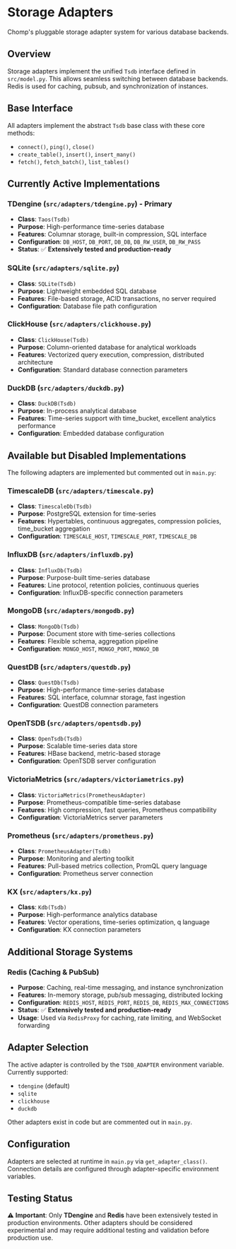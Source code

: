 # Storage Adapters

Chomp's pluggable storage adapter system for various database backends.

## Overview

Storage adapters implement the unified `Tsdb` interface defined in `src/model.py`. This allows seamless switching between database backends. Redis is used for caching, pubsub, and synchronization of instances.

## Base Interface

All adapters implement the abstract `Tsdb` base class with these core methods:
- `connect()`, `ping()`, `close()`
- `create_table()`, `insert()`, `insert_many()`
- `fetch()`, `fetch_batch()`, `list_tables()`

## Currently Active Implementations

### TDengine (`src/adapters/tdengine.py`) - Primary
- **Class**: `Taos(Tsdb)`
- **Purpose**: High-performance time-series database
- **Features**: Columnar storage, built-in compression, SQL interface
- **Configuration**: `DB_HOST`, `DB_PORT`, `DB_DB`, `DB_RW_USER`, `DB_RW_PASS`
- **Status**: ✅ **Extensively tested and production-ready**

### SQLite (`src/adapters/sqlite.py`)
- **Class**: `SQLite(Tsdb)`
- **Purpose**: Lightweight embedded SQL database
- **Features**: File-based storage, ACID transactions, no server required
- **Configuration**: Database file path configuration

### ClickHouse (`src/adapters/clickhouse.py`)
- **Class**: `ClickHouse(Tsdb)`
- **Purpose**: Column-oriented database for analytical workloads
- **Features**: Vectorized query execution, compression, distributed architecture
- **Configuration**: Standard database connection parameters

### DuckDB (`src/adapters/duckdb.py`)
- **Class**: `DuckDB(Tsdb)`
- **Purpose**: In-process analytical database
- **Features**: Time-series support with time_bucket, excellent analytics performance
- **Configuration**: Embedded database configuration

## Available but Disabled Implementations

The following adapters are implemented but commented out in `main.py`:

### TimescaleDB (`src/adapters/timescale.py`)
- **Class**: `TimescaleDb(Tsdb)`
- **Purpose**: PostgreSQL extension for time-series
- **Features**: Hypertables, continuous aggregates, compression policies, time_bucket aggregation
- **Configuration**: `TIMESCALE_HOST`, `TIMESCALE_PORT`, `TIMESCALE_DB`

### InfluxDB (`src/adapters/influxdb.py`)
- **Class**: `InfluxDb(Tsdb)`
- **Purpose**: Purpose-built time-series database
- **Features**: Line protocol, retention policies, continuous queries
- **Configuration**: InfluxDB-specific connection parameters

### MongoDB (`src/adapters/mongodb.py`)
- **Class**: `MongoDb(Tsdb)`
- **Purpose**: Document store with time-series collections
- **Features**: Flexible schema, aggregation pipeline
- **Configuration**: `MONGO_HOST`, `MONGO_PORT`, `MONGO_DB`

### QuestDB (`src/adapters/questdb.py`)
- **Class**: `QuestDb(Tsdb)`
- **Purpose**: High-performance time-series database
- **Features**: SQL interface, columnar storage, fast ingestion
- **Configuration**: QuestDB connection parameters

### OpenTSDB (`src/adapters/opentsdb.py`)
- **Class**: `OpenTsdb(Tsdb)`
- **Purpose**: Scalable time-series data store
- **Features**: HBase backend, metric-based storage
- **Configuration**: OpenTSDB server configuration

### VictoriaMetrics (`src/adapters/victoriametrics.py`)
- **Class**: `VictoriaMetrics(PrometheusAdapter)`
- **Purpose**: Prometheus-compatible time-series database
- **Features**: High compression, fast queries, Prometheus compatibility
- **Configuration**: VictoriaMetrics server parameters

### Prometheus (`src/adapters/prometheus.py`)
- **Class**: `PrometheusAdapter(Tsdb)`
- **Purpose**: Monitoring and alerting toolkit
- **Features**: Pull-based metrics collection, PromQL query language
- **Configuration**: Prometheus server connection

### KX (`src/adapters/kx.py`)
- **Class**: `Kdb(Tsdb)`
- **Purpose**: High-performance analytics database
- **Features**: Vector operations, time-series optimization, q language
- **Configuration**: KX connection parameters

## Additional Storage Systems

### Redis (Caching & PubSub)
- **Purpose**: Caching, real-time messaging, and instance synchronization
- **Features**: In-memory storage, pub/sub messaging, distributed locking
- **Configuration**: `REDIS_HOST`, `REDIS_PORT`, `REDIS_DB`, `REDIS_MAX_CONNECTIONS`
- **Status**: ✅ **Extensively tested and production-ready**
- **Usage**: Used via `RedisProxy` for caching, rate limiting, and WebSocket forwarding

## Adapter Selection

The active adapter is controlled by the `TSDB_ADAPTER` environment variable. Currently supported:
- `tdengine` (default)
- `sqlite`
- `clickhouse`
- `duckdb`

Other adapters exist in code but are commented out in `main.py`.

## Configuration

Adapters are selected at runtime in `main.py` via `get_adapter_class()`. Connection details are configured through adapter-specific environment variables.

## Testing Status

⚠️ **Important**: Only **TDengine** and **Redis** have been extensively tested in production environments. Other adapters should be considered experimental and may require additional testing and validation before production use.
